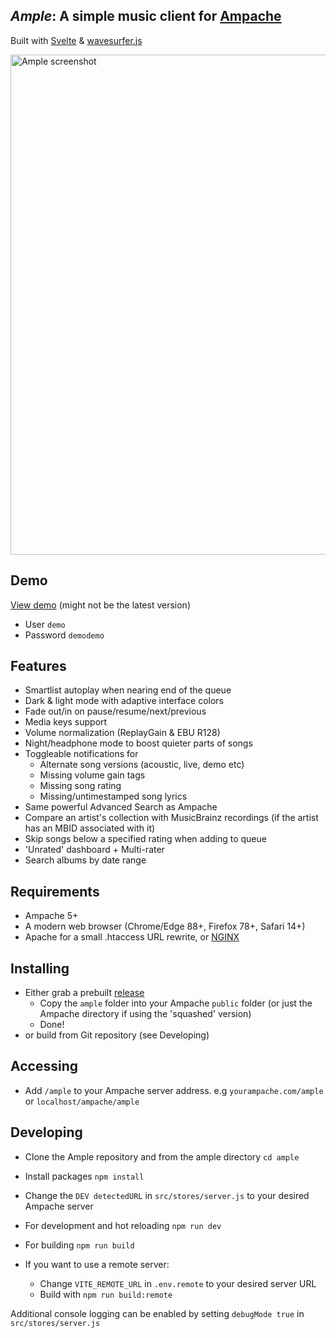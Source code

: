## *Ample*: A simple music client for [Ampache](https://ampache.org/) 
Built with [Svelte](https://svelte.dev/) & [wavesurfer.js](https://github.com/katspaugh/wavesurfer.js)

<img src="https://user-images.githubusercontent.com/5735900/210019624-4e60d4b4-624c-42bb-ab45-1c3d244e66a6.jpg" width=800 alt="Ample screenshot" />

## Demo
[View demo](https://demo.ampache.dev/ample/) (might not be the latest version)
- User ```demo``` 
- Password ```demodemo```

## Features
- Smartlist autoplay when nearing end of the queue
- Dark & light mode with adaptive interface colors
- Fade out/in on pause/resume/next/previous
- Media keys support
- Volume normalization (ReplayGain & EBU R128)
- Night/headphone mode to boost quieter parts of songs
- Toggleable notifications for
  - Alternate song versions (acoustic, live, demo etc)
  - Missing volume gain tags
  - Missing song rating
  - Missing/untimestamped song lyrics
- Same powerful Advanced Search as Ampache
- Compare an artist's collection with MusicBrainz recordings (if the artist has an MBID associated with it)
- Skip songs below a specified rating when adding to queue
- 'Unrated' dashboard + Multi-rater
- Search albums by date range

## Requirements
- Ampache 5+
- A modern web browser (Chrome/Edge 88+, Firefox 78+, Safari 14+)
- Apache for a small .htaccess URL rewrite, or [NGINX](https://github.com/mitchray/ample/wiki/NGINX-rewrite)

## Installing
- Either grab a prebuilt [release](https://github.com/mitchray/ample/releases)
  - Copy the ```ample``` folder into your Ampache ```public``` folder (or just the Ampache directory if using the 'squashed' version)
  - Done!
- or build from Git repository (see Developing)

## Accessing
- Add ```/ample``` to your Ampache server address. e.g ```yourampache.com/ample``` or ```localhost/ampache/ample```

## Developing
- Clone the Ample repository and from the ample directory ```cd ample```
- Install packages ```npm install```
- Change the ```DEV detectedURL``` in ```src/stores/server.js``` to your desired Ampache server
- For development and hot reloading ```npm run dev```
- For building ```npm run build```

- If you want to use a remote server:
  - Change ```VITE_REMOTE_URL``` in ```.env.remote``` to your desired server URL
  - Build with ```npm run build:remote```

Additional console logging can be enabled by setting ```debugMode true``` in ```src/stores/server.js```
